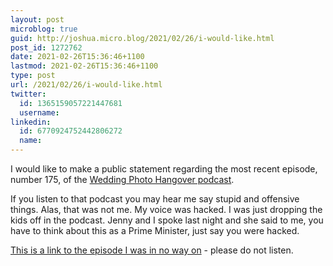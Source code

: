 ```yaml
---
layout: post
microblog: true
guid: http://joshua.micro.blog/2021/02/26/i-would-like.html
post_id: 1272762
date: 2021-02-26T15:36:46+1100
lastmod: 2021-02-26T15:36:46+1100
type: post
url: /2021/02/26/i-would-like.html
twitter:
  id: 1365159057221447681
  username: 
linkedin:
  id: 6770924752442806272
  name: 
---
```

I would like to make a public statement regarding the most recent episode, number 175, of the [Wedding Photo Hangover podcast](https://weddinghangover.com).

If you listen to that podcast you may hear me say stupid and offensive things. Alas, that was not me. My voice was hacked. I was just dropping the kids off in the podcast. Jenny and I spoke last night and she said to me, you have to think about this as a Prime Minister, just say you were hacked.

[This is a link to the episode I was in no way on](https://anchor.fm/weddingphotohangover/episodes/Ep--175---Switching-to-the-M1-Mac-and-Toot-Toot-Caboose-with-Josh-Withers-eqv9lh) - please do not listen.
